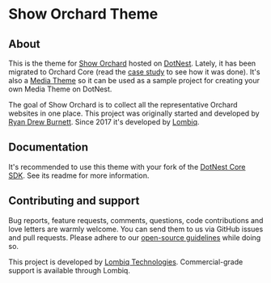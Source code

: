 # Show Orchard Theme

## About

This is the theme for [Show Orchard](https://showorchard.com) hosted on [DotNest](https://dotnest.com). Lately, it has been migrated to Orchard Core (read the [case study](https://dotnest.com/blog/show-orchard-case-study-migrating-an-orchard-1-dotnest-site-to-orchard-core) to see how it was done). It's also a [Media Theme](https://github.com/Lombiq/Hosting-Media-Theme) so it can be used as a sample project for creating your own Media Theme on DotNest.

The goal of Show Orchard is to collect all the representative Orchard websites in one place. This project was originally started and developed by [Ryan Drew Burnett](https://github.com/RyanDBurnett). Since 2017 it's developed by [Lombiq](https://lombiq.com).

## Documentation

It's recommended to use this theme with your fork of the [DotNest Core SDK](https://github.com/Lombiq/DotNest-Core-SDK). See its readme for more information.

## Contributing and support

Bug reports, feature requests, comments, questions, code contributions and love letters are warmly welcome. You can send them to us via GitHub issues and pull requests. Please adhere to our [open-source guidelines](https://lombiq.com/open-source-guidelines) while doing so.

This project is developed by [Lombiq Technologies](https://lombiq.com/). Commercial-grade support is available through Lombiq.
